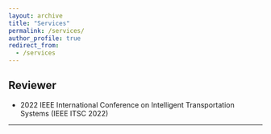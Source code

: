 ```yaml
---
layout: archive
title: "Services"
permalink: /services/
author_profile: true
redirect_from:
  - /services
---
```


## Reviewer

* 2022 IEEE International Conference on Intelligent Transportation Systems (IEEE ITSC 2022)

---

